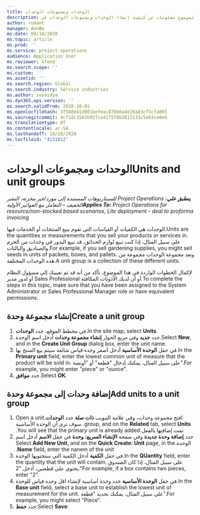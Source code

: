 ```yaml
---
title: الوحدات ومجموعات الوحدات
description: يقدم هذا الموضوع معلومات عن كيفية إنشاء الوحدات ومجموعات الوحدات في Dynamics 365 Project Operations.
author: rumant
manager: AnnBe
ms.date: 09/18/2020
ms.topic: article
ms.prod: ''
ms.service: project-operations
audience: Application User
ms.reviewer: kfend
ms.search.scope: ''
ms.custom: ''
ms.assetid: ''
ms.search.region: Global
ms.search.industry: Service industries
ms.author: suvaidya
ms.dyn365.ops.version: ''
ms.search.validFrom: 2020-10-01
ms.openlocfilehash: 3f588e41d001befeac87bb6a4e28a83cf5cfa865
ms.sourcegitcommit: 4cf1dc1561b92fca4175f0b3813133c5e63ce8e6
ms.translationtype: HT
ms.contentlocale: ar-SA
ms.lasthandoff: 10/28/2020
ms.locfileid: "4131012"
---
```

# <a name="units-and-unit-groups"></a><span data-ttu-id="41ac2-103">الوحدات ومجموعات الوحدات</span><span class="sxs-lookup"><span data-stu-id="41ac2-103">Units and unit groups</span></span>

<span data-ttu-id="41ac2-104">_**ينطبق علي:** ‏‫Project Operations للسيناريوهات المستندة إلى مورد/غير مخزنة‬، ‏‫النشر الخفيف – التعامل مع الفواتير الأولية‬_</span><span class="sxs-lookup"><span data-stu-id="41ac2-104">_**Applies To:** Project Operations for resource/non-stocked based scenarios, Lite deployment - deal to proforma invoicing_</span></span>

<span data-ttu-id="41ac2-105">الوحدات هي الكميات أو القياسات التي تقوم ببيع المنتجات أو الخدمات فيها.</span><span class="sxs-lookup"><span data-stu-id="41ac2-105">Units are the quantities or measurements that you sell your products or services in.</span></span> <span data-ttu-id="41ac2-106">على سبيل المثال، إذا كنت تبيع لوازم الحدائق، قد تبيع البذور في وحدات من الحزم والصناديق والبالتات.</span><span class="sxs-lookup"><span data-stu-id="41ac2-106">For example, if you sell gardening supplies, you might sell seeds in units of packets, boxes, and pallets.</span></span> <span data-ttu-id="41ac2-107">وتعد مجموعة الوحدات مجموعة من هذه الوحدات المختلفة.</span><span class="sxs-lookup"><span data-stu-id="41ac2-107">A unit group is a collection of these different units.</span></span>

<span data-ttu-id="41ac2-108">لإكمال الخطوات الواردة في هذا الموضوع، تأكد من أنه قد تم تعيينك إلى مسؤول النظام أو لدور مدير Sales Professional أو أن لديك الأذونات المكافئة.</span><span class="sxs-lookup"><span data-stu-id="41ac2-108">To complete the steps in this topic, make sure that you have been assigned to the System Administrator or Sales Professional Manager role or have equivalent permissions.</span></span>

## <a name="create-a-unit-group"></a><span data-ttu-id="41ac2-109">إنشاء مجموعة وحدة</span><span class="sxs-lookup"><span data-stu-id="41ac2-109">Create a unit group</span></span>

1. <span data-ttu-id="41ac2-110">في مخطط الموقع، حدد **الوحدات**.</span><span class="sxs-lookup"><span data-stu-id="41ac2-110">In the site map, select **Units**.</span></span>
2. <span data-ttu-id="41ac2-111">حدد **جديد** وفي مربع الحوار **إنشاء مجموعة وحدات** أدخل اسم الوحدة.</span><span class="sxs-lookup"><span data-stu-id="41ac2-111">Select **New**, and in the **Create Unit Group** dialog box, enter the unit name.</span></span>
3. <span data-ttu-id="41ac2-112">في حقل **‏‫الوحدة الأساسية‬** أدخل أصغر وحدة قياس شائعة سيتم بيع المنتج بها.</span><span class="sxs-lookup"><span data-stu-id="41ac2-112">In the **Primary unit** field, enter the lowest common unit of measure that the product will be sold in.</span></span> <span data-ttu-id="41ac2-113">على سبيل المثال، يمكنك إدخال "قطعة" أو "أونصة".</span><span class="sxs-lookup"><span data-stu-id="41ac2-113">For example, you might enter "piece" or "ounce".</span></span>
4. <span data-ttu-id="41ac2-114">حدد **موافق**.</span><span class="sxs-lookup"><span data-stu-id="41ac2-114">Select **OK**.</span></span>

## <a name="add-units-to-a-unit-group"></a><span data-ttu-id="41ac2-115">إضافة وحدات إلى مجموعة وحدة</span><span class="sxs-lookup"><span data-stu-id="41ac2-115">Add units to a unit group</span></span>

1. <span data-ttu-id="41ac2-116">افتح مجموعة وحدات، وفي علامة التبويب **ذات صلة‬‏‫** حدد **الوحدات**.</span><span class="sxs-lookup"><span data-stu-id="41ac2-116">Open a unit group, and on the **Related** tab, select **Units**.</span></span> <span data-ttu-id="41ac2-117">سوف ترى أن الوحدة الأساسية تمت إضافتها بالفعل.</span><span class="sxs-lookup"><span data-stu-id="41ac2-117">You will see that the primary unit is already added.</span></span>
2. <span data-ttu-id="41ac2-118">حدد **إضافة وحدة جديدة** وفي صفحة **الإنشاء السريع: وحدة‬‏‫** في حقل **الاسم** أدخل اسم الوحدة.</span><span class="sxs-lookup"><span data-stu-id="41ac2-118">Select **Add New Unit**, and on the **Quick Create: Unit** page, in the **Name** field, enter the nanem of the unit.</span></span>
3. <span data-ttu-id="41ac2-119">في حقل **الكمية** أدخل الكمية التي ستحتويها الوحدة.</span><span class="sxs-lookup"><span data-stu-id="41ac2-119">In the **QUantity** field, enter the quantity that the unit will contain.</span></span> <span data-ttu-id="41ac2-120">على سبيل المثال، إذا كان الصندوق يحتوي على قطعتين، أدخل "2."</span><span class="sxs-lookup"><span data-stu-id="41ac2-120">For example, if a box contains two pieces, enter "2".</span></span> 
4. <span data-ttu-id="41ac2-121">في حقل **‏‫الوحدة الأساسية‬** حدد وحدة أساسية لإنشاء اقل وحده قياس للوحدة.</span><span class="sxs-lookup"><span data-stu-id="41ac2-121">In the **Base unit** field, select a base unit to establish the lowest unit of measurement for the unit.</span></span> <span data-ttu-id="41ac2-122">على سبيل المثال، يمكنك تحديد "قطعة".</span><span class="sxs-lookup"><span data-stu-id="41ac2-122">For example, you might select "Piece".</span></span>
5. <span data-ttu-id="41ac2-123">حدد **حفظ**:</span><span class="sxs-lookup"><span data-stu-id="41ac2-123">Select **Save**:</span></span>
